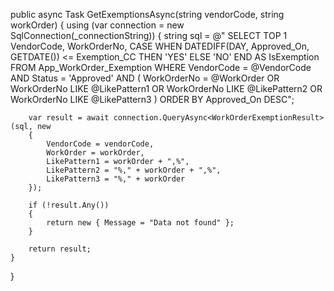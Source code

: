 public async Task<object> GetExemptionsAsync(string vendorCode, string workOrder)
{
    using (var connection = new SqlConnection(_connectionString))
    {
        string sql = @"
            SELECT TOP 1
                VendorCode,
                WorkOrderNo,
                CASE 
                    WHEN DATEDIFF(DAY, Approved_On, GETDATE()) <= Exemption_CC THEN 'YES'
                    ELSE 'NO'
                END AS IsExemption
            FROM App_WorkOrder_Exemption
            WHERE VendorCode = @VendorCode
              AND Status = 'Approved'
              AND (
                    WorkOrderNo = @WorkOrder
                    OR WorkOrderNo LIKE @LikePattern1
                    OR WorkOrderNo LIKE @LikePattern2
                    OR WorkOrderNo LIKE @LikePattern3
              )
            ORDER BY Approved_On DESC";

        var result = await connection.QueryAsync<WorkOrderExemptionResult>(sql, new
        {
            VendorCode = vendorCode,
            WorkOrder = workOrder,
            LikePattern1 = workOrder + ",%",
            LikePattern2 = "%," + workOrder + ",%",
            LikePattern3 = "%," + workOrder
        });

        if (!result.Any())
        {
            return new { Message = "Data not found" };
        }

        return result;
    }
}
